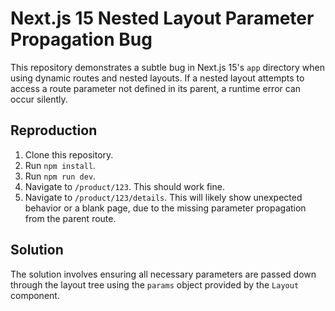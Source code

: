 # Next.js 15 Nested Layout Parameter Propagation Bug

This repository demonstrates a subtle bug in Next.js 15's `app` directory when using dynamic routes and nested layouts.  If a nested layout attempts to access a route parameter not defined in its parent, a runtime error can occur silently.

## Reproduction

1. Clone this repository.
2. Run `npm install`.
3. Run `npm run dev`.
4. Navigate to `/product/123`.  This should work fine.
5. Navigate to `/product/123/details`. This will likely show unexpected behavior or a blank page, due to the missing parameter propagation from the parent route.

## Solution

The solution involves ensuring all necessary parameters are passed down through the layout tree using the `params` object provided by the `Layout` component.